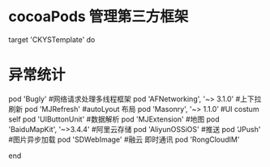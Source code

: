 #  cocoaPods 管理第三方框架

target 'CKYSTemplate' do

# 异常统计
pod 'Bugly'
#网络请求处理多线程框架
pod 'AFNetworking', '~> 3.1.0'
#上下拉刷新
pod 'MJRefresh'
#autoLyout 布局
pod 'Masonry', '~> 1.1.0’
#UI costum self
pod 'UIButtonUnit'
#数据解析
pod 'MJExtension'
#地图
pod 'BaiduMapKit', '~>3.4.4'
#阿里云存储
pod 'AliyunOSSiOS'
#推送
pod 'JPush'
#图片异步加载
pod 'SDWebImage'
#融云 即时通讯
pod 'RongCloudIM'

end
